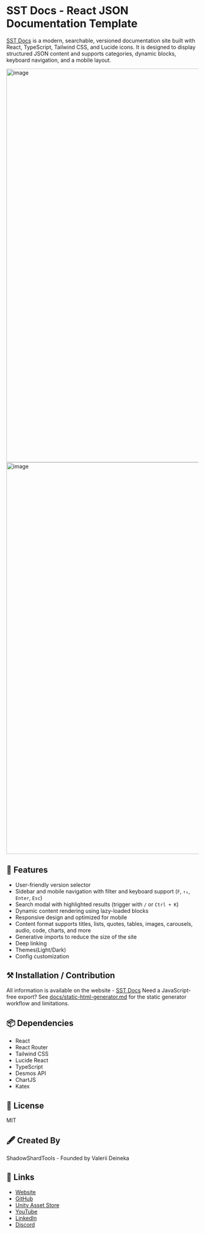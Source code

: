 # SST Docs - React JSON Documentation Template

[SST Docs](https://shadowshardtools.github.io/SST-Docs/) is a modern, searchable, versioned documentation site built with React, TypeScript, Tailwind CSS, and Lucide icons. It is designed to display structured JSON content and supports categories, dynamic blocks, keyboard navigation, and a mobile layout.

<img width="1648" height="1030" alt="image" src="https://github.com/user-attachments/assets/aa06a602-4333-46d1-be1f-a15eddcaeb7e" />
<img width="1649" height="1025" alt="image" src="https://github.com/user-attachments/assets/f002795b-dab4-4b6c-9b26-5e468b5394e0" />

## 🚀 Features

- User-friendly version selector
- Sidebar and mobile navigation with filter and keyboard support (`F`, `↑↓`, `Enter`, `Esc`)
- Search modal with highlighted results (trigger with `/` or `Ctrl + K`)
- Dynamic content rendering using lazy-loaded blocks
- Responsive design and optimized for mobile
- Content format supports titles, lists, quotes, tables, images, carousels, audio, code, charts, and more
- Generative imports to reduce the size of the site
- Deep linking
- Themes(Light/Dark)
- Config customization

## ⚒️ Installation / Contribution

All information is available on the website - [SST Docs](https://shadowshardtools.github.io/SST-Docs/)
Need a JavaScript-free export? See [docs/static-html-generator.md](docs/static-html-generator.md) for the static generator workflow and limitations.

## 📦 Dependencies

- React
- React Router
- Tailwind CSS
- Lucide React
- TypeScript
- Desmos API
- ChartJS
- Katex

## 📄 License

MIT

## 🖋️ Created By

ShadowShardTools - Founded by Valerii Deineka

## 🔗 Links

- [Website](https://shadowshardtools.github.io)
- [GitHub](https://github.com/ShadowShardTools)
- [Unity Asset Store](https://assetstore.unity.com/publishers/46006)
- [YouTube](https://www.youtube.com/@shadowshardtools)
- [LinkedIn](https://www.linkedin.com/company/shadowshardtools)
- [Discord](https://discord.gg/QyQACA5YvA)
